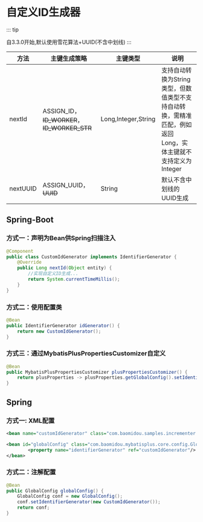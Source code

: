 # 自定义ID生成器

::: tip

自3.3.0开始,默认使用雪花算法+UUID(不含中划线)
:::

| 方法     | 主键生成策略                                | 主键类型            | 说明                                                         |
| -------- | ------------------------------------------- | ------------------- | ------------------------------------------------------------ |
| nextId   | ASSIGN_ID，~~ID_WORKER~~，~~ID_WORKER_STR~~ | Long,Integer,String | 支持自动转换为String类型，但数值类型不支持自动转换，需精准匹配，例如返回Long，实体主键就不支持定义为Integer |
| nextUUID | ASSIGN_UUID，~~UUID~~                       | String              | 默认不含中划线的UUID生成                                     |

## Spring-Boot

### 方式一：声明为Bean供Spring扫描注入

```java
@Component
public class CustomIdGenerator implements IdentifierGenerator {
    @Override
    public Long nextId(Object entity) {
        //实现自定义ID生成...
        return System.currentTimeMillis();
    }
}
```

### 方式二：使用配置类

```java
@Bean
public IdentifierGenerator idGenerator() {
    return new CustomIdGenerator();
}
```

### 方式三：通过MybatisPlusPropertiesCustomizer自定义

```java
@Bean
public MybatisPlusPropertiesCustomizer plusPropertiesCustomizer() {
    return plusProperties -> plusProperties.getGlobalConfig().setIdentifierGenerator(new CustomIdGenerator());
}
```

## Spring

### 方式一: XML配置

```xml
<bean name="customIdGenerator" class="com.baomidou.samples.incrementer.CustomIdGenerator"/>

<bean id="globalConfig" class="com.baomidou.mybatisplus.core.config.GlobalConfig">
		<property name="identifierGenerator" ref="customIdGenerator"/>
</bean>
```

### 方式二：注解配置

```java
@Bean
public GlobalConfig globalConfig() {
	GlobalConfig conf = new GlobalConfig();
	conf.setIdentifierGenerator(new CustomIdGenerator());
	return conf;
}
```


